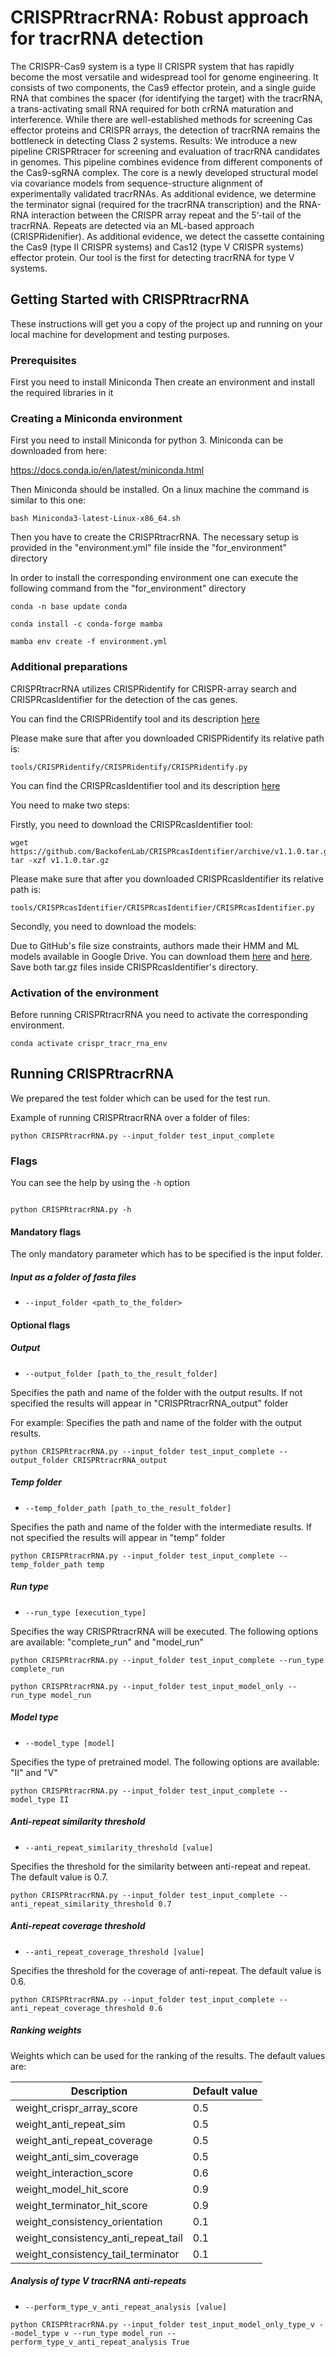 # CRISPRtracrRNA: Robust approach for tracrRNA detection
The CRISPR-Cas9 system is a type II CRISPR system that has rapidly become the most versatile and widespread tool for genome engineering. It consists of two components, the Cas9 effector protein, and a single guide RNA that combines the spacer (for identifying the target) with the tracrRNA, a trans-activating small RNA required for both crRNA maturation and interference. While there are well-established methods for screening Cas effector proteins and CRISPR arrays, the detection of tracrRNA remains the bottleneck in detecting Class 2 systems.
Results: We introduce a new pipeline CRISPRtracer for screening and evaluation of tracrRNA candidates in genomes. This pipeline combines evidence from different components of the Cas9-sgRNA complex. The core is a newly developed structural model via covariance models from sequence-structure alignment of experimentally validated tracrRNAs. As additional evidence, we determine the terminator signal (required for the tracrRNA transcription) and the RNA-RNA interaction between the CRISPR array repeat and the 5’-tail of the tracrRNA. Repeats are detected via an ML-based approach (CRISPRidenifier). As additional evidence, we detect the cassette containing the Cas9 (type II CRISPR systems) and Cas12 (type V CRISPR systems) effector protein. Our tool is the first for detecting tracrRNA for type V systems.


## Getting Started with CRISPRtracrRNA

These instructions will get you a copy of the project up and running on your local machine for development and testing purposes.

### Prerequisites

First you need to install Miniconda
Then create an environment and install the required libraries in it


### Creating a Miniconda environment

First you need to install Miniconda for python 3.
Miniconda can be downloaded from here:

https://docs.conda.io/en/latest/miniconda.html

Then Miniconda should be installed. On a linux machine the command is similar to this one:

```
bash Miniconda3-latest-Linux-x86_64.sh
```

Then you have to create the CRISPRtracrRNA. The necessary setup is provided in the "environment.yml" file inside the "for_environment" directory

In order to install the corresponding environment one can execute the following command from the "for_environment" directory

```
conda -n base update conda

conda install -c conda-forge mamba

mamba env create -f environment.yml
```

### Additional preparations

CRISPRtracrRNA utilizes CRISPRidentify for CRISPR-array search and CRISPRcasIdentifier for the detection of the cas genes.

You can find the CRISPRidentify tool and its description [here](https://github.com/BackofenLab/CRISPRidentify)

Please make sure that after you downloaded CRISPRidentify its relative path is:

```
tools/CRISPRidentify/CRISPRidentify/CRISPRidentify.py
```



You can find the CRISPRcasIdentifier tool and its description [here](https://github.com/BackofenLab/CRISPRcasIdentifier)

You need to make two steps:

Firstly, you need to download the CRISPRcasIdentifier tool:
```
wget https://github.com/BackofenLab/CRISPRcasIdentifier/archive/v1.1.0.tar.gz
tar -xzf v1.1.0.tar.gz
```

Please make sure that after you downloaded CRISPRcasIdentifier its relative path is:

```
tools/CRISPRcasIdentifier/CRISPRcasIdentifier/CRISPRcasIdentifier.py
```
Secondly, you need to download the models:

Due to GitHub's file size constraints, authors made their HMM and ML models available in Google Drive. You can download them [here](https://drive.google.com/file/d/1YbTxkn9KuJP2D7U1-6kL1Yimu_4RqSl1/view?usp=sharing) and [here](https://drive.google.com/file/d/1Nc5o6QVB6QxMxpQjmLQcbwQwkRLk-thM/view?usp=sharing). Save both tar.gz files inside CRISPRcasIdentifier's directory.

### Activation of the environment

Before running CRISPRtracrRNA you need to activate the corresponding environment.

```
conda activate crispr_tracr_rna_env
```

## Running CRISPRtracrRNA

We prepared the test folder which can be used for the test run.

Example of running CRISPRtracrRNA over a folder of files:

```
python CRISPRtracrRNA.py --input_folder test_input_complete
```

### Flags

You can see the help by using the `-h` option

```

python CRISPRtracrRNA.py -h

```


#### Mandatory flags
The only mandatory parameter which has to be specified is the input folder.

##### Input as a folder of fasta files

* `--input_folder <path_to_the_folder>`


#### Optional flags

##### Output

* `--output_folder [path_to_the_result_folder]`

Specifies the path and name of the folder with the output results. If not specified the results will appear in "CRISPRtracrRNA_output" folder

For example:
Specifies the path and name of the folder with the output results.
```
python CRISPRtracrRNA.py --input_folder test_input_complete --output_folder CRISPRtracrRNA_output
```

##### Temp folder

* `--temp_folder_path [path_to_the_result_folder]`

Specifies the path and name of the folder with the intermediate results. If not specified the results will appear in "temp" folder

```
python CRISPRtracrRNA.py --input_folder test_input_complete --temp_folder_path temp
```

##### Run type

* `--run_type [execution_type]`

Specifies the way CRISPRtracrRNA will be executed. The following options are available: "complete_run" and "model_run"

```
python CRISPRtracrRNA.py --input_folder test_input_complete --run_type complete_run
```

```
python CRISPRtracrRNA.py --input_folder test_input_model_only --run_type model_run
```

##### Model type

* `--model_type [model]`

Specifies the type of pretrained model. The following options are available: "II" and "V"

```
python CRISPRtracrRNA.py --input_folder test_input_complete --model_type II
```

##### Anti-repeat similarity threshold

* `--anti_repeat_similarity_threshold [value]`

Specifies the threshold for the similarity between anti-repeat and repeat. The default value is 0.7.

```
python CRISPRtracrRNA.py --input_folder test_input_complete --anti_repeat_similarity_threshold 0.7
```

##### Anti-repeat coverage threshold

* `--anti_repeat_coverage_threshold [value]`

Specifies the threshold for the coverage of anti-repeat. The default value is 0.6.

```
python CRISPRtracrRNA.py --input_folder test_input_complete --anti_repeat_coverage_threshold 0.6
```

##### Ranking weights

Weights which can be used for the ranking of the results. The default values are:

| Description | Default value |
|-------------------------------------|-----|
| weight_crispr_array_score           | 0.5 |
| weight_anti_repeat_sim              | 0.5 |
| weight_anti_repeat_coverage         | 0.5 |
| weight_anti_sim_coverage            | 0.5 |
| weight_interaction_score            | 0.6 |
| weight_model_hit_score              | 0.9 |
| weight_terminator_hit_score         | 0.9 |
| weight_consistency_orientation      | 0.1 |
| weight_consistency_anti_repeat_tail | 0.1 |
| weight_consistency_tail_terminator  | 0.1 |


##### Analysis of type V tracrRNA anti-repeats

* `--perform_type_v_anti_repeat_analysis [value]`

```
python CRISPRtracrRNA.py --input_folder test_input_model_only_type_v --model_type v --run_type model_run --perform_type_v_anti_repeat_analysis True
```

